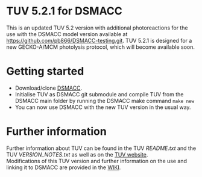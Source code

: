 TUV 5.2.1 for DSMACC
====================
This is an updated TUV 5.2 version with additional photoreactions for the use with the DSMACC model version available at https://github.com/pb866/DSMACC-testing.git. TUV 5.2.1 is designed for a new GECKO-A/MCM photolysis protocol, which will become available soon.

Getting started
===============
- Download/clone [DSMACC](https://github.com/pb866/DSMACC-testing.git).
- Initialise TUV as DSMACC git submodule and compile TUV from the DSMACC main folder by running the DSMACC make command `make new`
- You can now use DSMACC with the new TUV version in the usual way.

Further information
===================
Further information about TUV can be found in the TUV _README.txt_ and the TUV _VERSION\_NOTES.txt_ as well as on the [TUV website](https://www2.acom.ucar.edu/modeling/tropospheric-ultraviolet-and-visible-tuv-radiation-model).  
Modifications of this TUV version and further information on the use and linking it to DSMACC are provided in the [WIKI](https://github.com/pb866/TUV_DSMACC/wiki).
